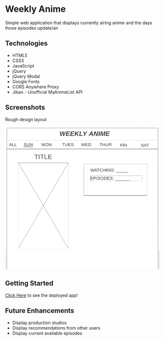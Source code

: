 # Weekly Anime

Simple web application that displays currently airing anime and the days those episodes update/air

## Technologies

- HTML5
- CSS3 
- JavaScript
- jQuery
- jQuery Modal
- Google Fonts
- CORS Anywhere Proxy
- Jikan - Unofficial MyAnimeList API

## Screenshots
Rough design layout

![wireframe](./imgs/week-anime-wireframe.png)

## Getting Started
[Click Here](https://dcameronnguyen.github.io/Daily-Anime/) to see the deployed app!

## Future Enhancements
- Display production studios
- Display recommendations from other users
- Display current available episodes